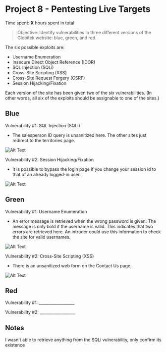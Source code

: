 # Project 8 - Pentesting Live Targets

Time spent: **X** hours spent in total

> Objective: Identify vulnerabilities in three different versions of the Globitek website: blue, green, and red.

The six possible exploits are:
* Username Enumeration
* Insecure Direct Object Reference (IDOR)
* SQL Injection (SQLi)
* Cross-Site Scripting (XSS)
* Cross-Site Request Forgery (CSRF)
* Session Hijacking/Fixation

Each version of the site has been given two of the six vulnerabilities. (In other words, all six of the exploits should be assignable to one of the sites.)

## Blue

Vulnerability #1: SQL Injection (SQLi)
- The salesperson ID query is unsanitized here. The other sites just redirect to the territories page.

![Alt Text](https://i.imgur.com/SYM76Mq.gif)

Vulnerability #2: Session Hijacking/Fixation
- It is possible to bypass the login page if you change your session id to that of an already logged-in user.

![Alt Text](https://i.imgur.com/5vRncKu.gif)


## Green

Vulnerability #1: Username Enumeration
- An error message is retrieved when the wrong password is given. The message is only bold if the username is valid. This indicates that two errors are retrieved here. An intruder could use this information to check the site for valid usernames.

![Alt Text](https://i.imgur.com/noJvDwY.gif)

Vulnerability #2: Cross-Site Scripting (XSS)
- There is an unsanitized web form on the Contact Us page.

![Alt Text](https://i.imgur.com/SAATgKx.gif)

## Red

Vulnerability #1: __________________

Vulnerability #2: __________________


## Notes

I wasn't able to retrieve anything from the SQLi vulnerability, only confirm its existence
